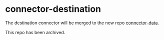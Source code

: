 # connector-destination

The destination connector will be merged to the new repo [connector-data](https://github.com/instill-ai/connector-data).

This repo has been archived.
